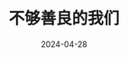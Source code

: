 ---
layout: page
title: 不够善良的我们
description: >
  太性缘脑了，整个剧就围绕着一个男的在那儿这这那那。最无敌的是一句“我很爱我老婆”就直接让简庆芬突然醒悟何谓“甜蜜”，让张怡静“妒忌”，仿佛之前那些被忽略轻视的痛苦都不复存在。实在不知道想要表达什么，一会儿佛学一会儿物理学，其实内核还是爱男那一套。🫠
category: 剧集
img: assets/img/movie/bu_gou_shan_liang_de_wo_men.webp
star: 1
date: 2024-04-28
---